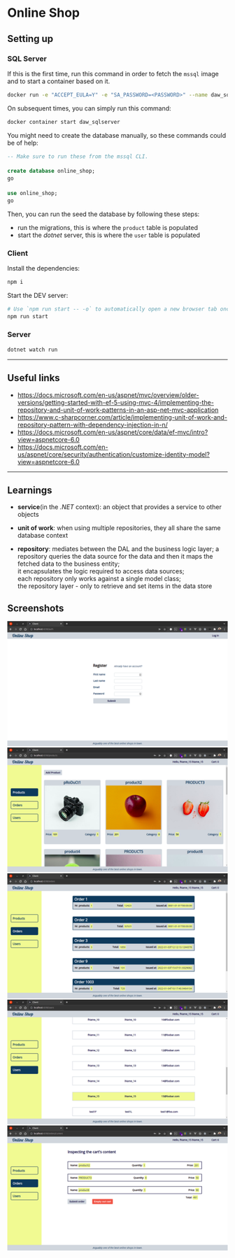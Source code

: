 # Online Shop

## Setting up

### SQL Server

If this is the first time, run this command in order to fetch the `mssql` image and to start a container based on it.

```bash
docker run -e "ACCEPT_EULA=Y" -e "SA_PASSWORD=<PASSWORD>" --name daw_sqlserver -p 1433:1433 -d mcr.microsoft.com/mssql/server:2019-CU13-ubuntu-20.04
```

On subsequent times, you can simply run this command:

```bash
docker container start daw_sqlserver
```

You might need to create the database manually, so these commands could be of help:

```sql
-- Make sure to run these from the mssql CLI.

create database online_shop;
go

use online_shop;
go
```

Then, you can run the seed the database by following these steps:

* run the migrations, this is where the `product` table is populated
* start the *dotnet* server, this is where the `user` table is populated

### Client

Install the dependencies:

```bash
npm i
```

Start the DEV server:

```bash
# Use `npm run start -- -o` to automatically open a new browser tab once the server is ready.
npm run start
```

### Server

```bash
dotnet watch run
```

---

## Useful links

* https://docs.microsoft.com/en-us/aspnet/mvc/overview/older-versions/getting-started-with-ef-5-using-mvc-4/implementing-the-repository-and-unit-of-work-patterns-in-an-asp-net-mvc-application
* https://www.c-sharpcorner.com/article/implementing-unit-of-work-and-repository-pattern-with-dependency-injection-in-n/
* https://docs.microsoft.com/en-us/aspnet/core/data/ef-mvc/intro?view=aspnetcore-6.0
* https://docs.microsoft.com/en-us/aspnet/core/security/authentication/customize-identity-model?view=aspnetcore-6.0

---

## Learnings

* **service**(in the *.NET* context): an object that provides a service to other objects 

* **unit of work**: when using multiple repositories, they all share the same database context

* **repository**: mediates between the DAL and the business logic layer; a repository queries the data source for the data and then it maps the fetched data to the business entity;  
  it encapsulates the logic required to access data sources;  
  each repository only works against a single model class;  
  the repository layer - only to retrieve and set items in the data store 

## Screenshots

<div style="text-align: center;">
  <img src="./screenshots/register.png">
</div>

<div style="text-align: center;">
  <img src="./screenshots/products.png">
</div>

<div style="text-align: center;">
  <img src="./screenshots/orders.png">
</div>

<div style="text-align: center;">
  <img src="./screenshots/users.png">
</div>

<div style="text-align: center;">
  <img src="./screenshots/cart.png">
</div>